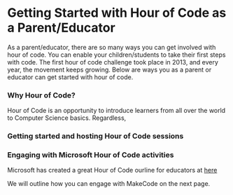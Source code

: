 # Getting Started with Hour of Code as a Parent/Educator
As a parent/educator, there are so many ways you can get involved with hour of code. You can enable your children/students to take their first steps with code. The first hour of code challenge took place in 2013, and every year, the movement keeps growing. Below are ways you as a parent or educator can get started with hour of code.

### Why Hour of Code?
Hour of Code is an opportunity to introduce learners from all over the world to Computer Science basics. Regardless,

### Getting started and hosting Hour of Code sessions

### Engaging with Microsoft Hour of Code activities
Microsoft has created a great Hour of Code ourline for educators at [here](https://education.microsoft.com/en-us/course/1b6cf488/0)

We will outline how you can engage with MakeCode on the next page.
